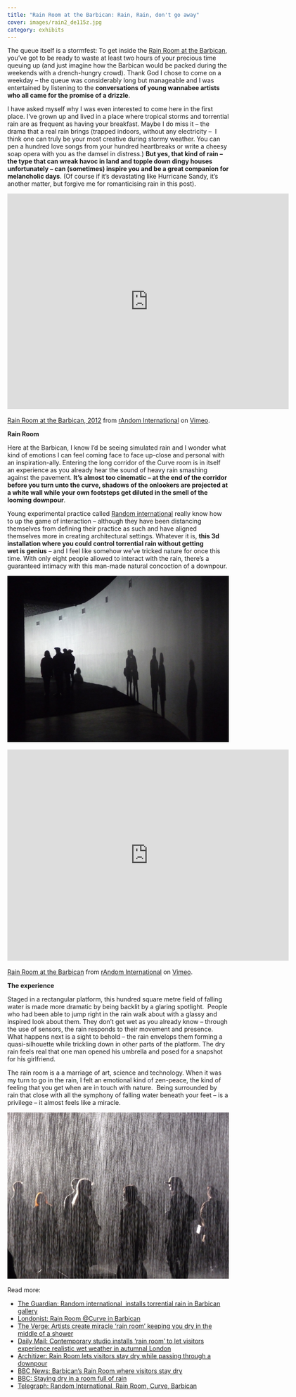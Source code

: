 ```yaml
---
title: "Rain Room at the Barbican: Rain, Rain, don't go away"
cover: images/rain2_de115z.jpg
category: exhibits
---
```


The queue itself is a stormfest: To get inside the [Rain Room at the Barbican](http://www.barbican.org.uk/artgallery/event-detail.asp?ID=13723), you’ve got to be ready to waste at least two hours of your precious time queuing up (and just imagine how the Barbican would be packed during the weekends with a drench-hungry crowd). Thank God I chose to come on a weekday – the queue was considerably long but manageable and I was entertained by listening to the **conversations of young wannabee artists who all came for the promise of a drizzle**.

I have asked myself why I was even interested to come here in the first place. I’ve grown up and lived in a place where tropical storms and torrential rain are as frequent as having your breakfast. Maybe I do miss it – the drama that a real rain brings (trapped indoors, without any electricity –  I think one can truly be your most creative during stormy weather. You can pen a hundred love songs from your hundred heartbreaks or write a cheesy soap opera with you as the damsel in distress.) **But yes, that kind of rain – the type that can wreak havoc in land and topple down dingy houses unfortunately – can (sometimes) inspire you and be a great companion for melancholic days**. (Of course if it’s devastating like Hurricane Sandy, it’s another matter, but forgive me for romanticising rain in this post).

<iframe frameborder="0" height="490" src="http://player.vimeo.com/video/51830893?title=0&byline=0&portrait=0&badge=0&color=ffffff" width="640"></iframe>

[Rain Room at the Barbican, 2012](http://vimeo.com/51830893) from [rAndom International](http://vimeo.com/randomvids) on [Vimeo](http://vimeo.com).

**Rain Room**

Here at the Barbican, I know I’d be seeing simulated rain and I wonder what kind of emotions I can feel coming face to face up-close and personal with an inspiration-ally. Entering the long corridor of the Curve room is in itself an experience as you already hear the sound of heavy rain smashing against the pavement. **It’s almost too cinematic – at the end of the corridor before you turn unto the curve, shadows of the onlookers are projected at a white wall while your own footsteps get diluted in the smell of the looming downpour**.

Young experimental practice called [Random international](http://random-international.com/) really know how to up the game of interaction – although they have been distancing themselves from defining their practice as such and have aligned themselves more in creating architectural settings. Whatever it is, **this 3d installation where you could control torrential rain without getting wet is genius** – and I feel like somehow we’ve tricked nature for once this time. With only eight people allowed to interact with the rain, there’s a guaranteed intimacy with this man-made natural concoction of a downpour.

![rainentrance](./images/rainentrance_dyfez0.jpg)

<iframe frameborder="0" height="480" src="http://player.vimeo.com/video/50987695?title=0&byline=0&portrait=0&badge=0&color=ffffff" width="640"></iframe>

[Rain Room at the Barbican](http://vimeo.com/50987695) from [rAndom International](http://vimeo.com/randomvids) on [Vimeo](http://vimeo.com).

**The experience**

Staged in a rectangular platform, this hundred square metre field of falling water is made more dramatic by being backlit by a glaring spotlight.  People who had been able to jump right in the rain walk about with a glassy and inspired look about them. They don’t get wet as you already know – through the use of sensors, the rain responds to their movement and presence.  What happens next is a sight to behold – the rain envelops them forming a quasi-silhouette while trickling down in other parts of the platform. The dry rain feels real that one man opened his umbrella and posed for a snapshot for his girlfriend.

The rain room is a a marriage of art, science and technology. When it was my turn to go in the rain, I felt an emotional kind of zen-peace, the kind of feeling that you get when are in touch with nature.  Being surrounded by rain that close with all the symphony of falling water beneath your feet – is a privilege – it almost feels like a miracle.

![rain2](./images/rain2_de115z.jpg)

Read more:

- [The Guardian: Random international  installs torrential rain in Barbican gallery](http://http://www.guardian.co.uk/artanddesign/2012/oct/03/random-international-rain-barbican)
- [Londonist: Rain Room @Curve in Barbican](http://londonist.com/2012/10/art-review-rain-room-the-curve-barbican-centre.php)
- [The Verge: Artists create miracle ‘rain room’ keeping you dry in the middle of a shower](http://www.theverge.com/2012/10/6/3463754/rain-room-art-installation)
- [Daily Mail: Contemporary studio installs ‘rain room’ to let visitors experience realistic wet weather in autumnal London](http://www.dailymail.co.uk/news/article-2212275/Contemporary-art-studio-installs-rain-room-let-visitors-experience-realistic-wet-weather--autumnal-LONDON.html)
- [Architizer: Rain Room lets visitors stay dry while passing through a downpour](http://www.architizer.com/en_us/blog/dyn/54592/rain-room-lets-visitors-stay-dry-while-passing-through-a-downpour/#.UJAF7WdKRFA)
- [BBC News: Barbican’s Rain Room where visitors stay dry](http://www.bbc.co.uk/news/uk-england-london-19873953)
- [BBC: Staying dry in a room full of rain](http://www.bbc.co.uk/news/entertainment-arts-19827066)
- [Telegraph: Random International, Rain Room, Curve, Barbican](http://www.telegraph.co.uk/culture/art/art-news/9579323/Random-International-Rain-Room-The-Curve-Barbican-preview.html)
